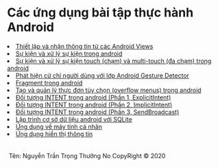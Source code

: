 <h1>Các ứng dụng bài tập thực hành Android</h1>

<li><a href="https://github.com/thuongnguyen55/OneActivity">Thiết lập và nhận thông tin từ các Android Views</a></li>
<li><a href="https://github.com/thuongnguyen55/BaiMot">Sự kiện và xử lý sự kiện trong android</a></li>
<li><a href="https://github.com/thuongnguyen55/MotionEvent">Sự kiện và xử lý sự kiện touch (chạm) và multi-touch (đa chạm) trong android</a></li>
<li><a href="https://github.com/thuongnguyen55/CommonGesturesActivity">Phát hiện cử chỉ người dùng với lớp Android Gesture Detector</a></li>
<li><a href="https://github.com/thuongnguyen55/FragmentExample">Fragment trong android</a></li>
<li><a href="https://github.com/thuongnguyen55/MenuExample">Tạo và quản lý thực đơn tùy chọn (overflow menus) trong android</a></li>
<li><a href="https://github.com/thuongnguyen55/ExplicitIntent">Đối tượng INTENT trong android (Phần 1, ExplicitIntent)</a></li>
<li><a href="https://github.com/thuongnguyen55/ImplicitIntent">Đối tượng INTENT trong android (Phần 2, ImplicitIntent)</a></li>
<li><a href="https://github.com/thuongnguyen55/SendBroadcast">Đối tượng INTENT trong android (Phần 3, SendBroadcast)</a></li>
<li><a href="https://github.com/thuongnguyen55/SQLiteDemoApplication">Lập trình cơ sở dữ liệu android với SQLite</a></li>
<li><a href="https://github.com/thuongnguyen55/Caculator">Ứng dụng về máy tính cá nhân</a></li>
<li><a href="https://github.com/thuongnguyen55/FromThongtin">Ứng dụng hiển thị thông tin</a></li>
<br />
<br />
<img src="">
<a>Tên: Nguyễn Trần Trọng Thưởng</a>
No CopyRight &copy; 2020
